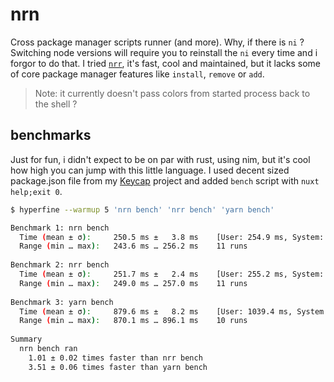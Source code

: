 # nrn

Cross package manager scripts runner (and more). Why, if there is `ni` ? Switching node versions will require you to reinstall the `ni` every time and i forgor to do that.
I tried [`nrr`](https://github.com/ryanccn/nrr), it's fast, cool and maintained, but it lacks some of core package manager features like `install`, `remove` or `add`.

> Note: it currently doesn't pass colors from started process back to the shell ?

## benchmarks

Just for fun, i didn't expect to be on par with rust, using nim, but it's cool how high you can jump with this little language. I used decent sized package.json file
from my [Keycap](https://github.com/logotip4ik/keycap) project and added `bench` script with `nuxt help;exit 0`.


```sh
$ hyperfine --warmup 5 'nrn bench' 'nrr bench' 'yarn bench'

Benchmark 1: nrn bench
  Time (mean ± σ):     250.5 ms ±   3.8 ms    [User: 254.9 ms, System: 29.7 ms]
  Range (min … max):   243.6 ms … 256.2 ms    11 runs
 
Benchmark 2: nrr bench
  Time (mean ± σ):     251.7 ms ±   2.4 ms    [User: 255.2 ms, System: 29.9 ms]
  Range (min … max):   249.0 ms … 257.0 ms    11 runs
 
Benchmark 3: yarn bench
  Time (mean ± σ):     879.6 ms ±   8.2 ms    [User: 1039.4 ms, System: 105.0 ms]
  Range (min … max):   870.1 ms … 896.1 ms    10 runs
 
Summary
  nrn bench ran
    1.01 ± 0.02 times faster than nrr bench
    3.51 ± 0.06 times faster than yarn bench
```

